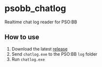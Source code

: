 # psobb_chatlog

Realtime chat log reader for PSO:BB

## How to use

1. Download the latest [release](https://github.com/anzz1/psobb_chatlog/releases/latest/download/psobb_chatlog.zip)
2. Send `chatlog.exe` to the PSO:BB `log` folder
3. Run `chatlog.exe`
